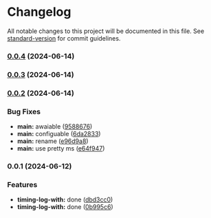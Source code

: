 # Changelog

All notable changes to this project will be documented in this file. See [standard-version](https://github.com/conventional-changelog/standard-version) for commit guidelines.

### [0.0.4](https://github.com/snomiao/timing-with/compare/v0.0.3...v0.0.4) (2024-06-14)

### [0.0.3](https://github.com/snomiao/timing-with/compare/v0.0.2...v0.0.3) (2024-06-14)

### [0.0.2](https://github.com/snomiao/timing-with/compare/v0.0.1...v0.0.2) (2024-06-14)


### Bug Fixes

* **main:** awaiable ([9588676](https://github.com/snomiao/timing-with/commit/958867668a092434c981a031649fe6cbc31b6359))
* **main:** configuable ([6da2833](https://github.com/snomiao/timing-with/commit/6da2833f9949bca066c80dffdb81c0d7f862622f))
* **main:** rename ([e96d9a8](https://github.com/snomiao/timing-with/commit/e96d9a86650ffa167d14046fbef12c02c2838a06))
* **main:** use pretty ms ([e64f947](https://github.com/snomiao/timing-with/commit/e64f947db0bce95340dc41697fb56e6cd63c886d))

### 0.0.1 (2024-06-12)


### Features

* **timing-log-with:** done ([dbd3cc0](https://github.com/snomiao/timing-with/commit/dbd3cc05fae8552f6852e8db1c46c45984d39815))
* **timing-log-with:** done ([0b995c6](https://github.com/snomiao/timing-with/commit/0b995c6fe4ca14306583f2ed632d2909911c4d58))
